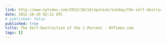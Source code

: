 ```yaml
---
link: http://www.nytimes.com/2012/10/14/opinion/sunday/the-self-destruction-of-the-1-percent.html?pagewanted=1&ref=general&src=me&pagewanted=all&_r=1&
date: 2012-10-29 02:11 UTC
# published: false
published: true
title: The Self-Destruction of the 1 Percent - NYTimes.com
tags: []
---
```



